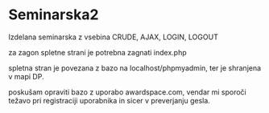 # Seminarska2
Izdelana seminarska z vsebina CRUDE, AJAX, LOGIN, LOGOUT

za zagon spletne strani je potrebna zagnati index.php

spletna stran je povezana z bazo na localhost/phpmyadmin, ter je shranjena v mapi DP.

poskušam opraviti bazo z uporabo awardspace.com, vendar mi sporoči težavo  pri registraciji uporabnika in sicer v preverjanju gesla.
